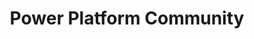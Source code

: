 ---
title: "Power Platform Community"
description: "Join lively discussions, events, and user groups through a platform-wide community of ideas, insights, and helpful resources."
image: "images/forums-background-power-platform.webp"
externalLink: "https://powerusers.microsoft.com/"
---